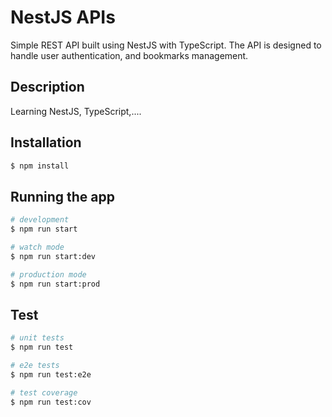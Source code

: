 # NestJS APIs

Simple REST API built using NestJS with TypeScript. The API is designed to handle user authentication, and bookmarks management.

## Description

Learning NestJS, TypeScript,....

## Installation

```bash
$ npm install
```

## Running the app

```bash
# development
$ npm run start

# watch mode
$ npm run start:dev

# production mode
$ npm run start:prod
```

## Test

```bash
# unit tests
$ npm run test

# e2e tests
$ npm run test:e2e

# test coverage
$ npm run test:cov
```
